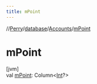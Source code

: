 ```yaml
---
title: mPoint
---
```

//[Perry](../../../index.html)/[database](../index.html)/[Accounts](index.html)/[mPoint](m-point.html)



# mPoint



[jvm]\
val [mPoint](m-point.html): Column&lt;[Int](https://kotlinlang.org/api/latest/jvm/stdlib/kotlin/-int/index.html)?&gt;




